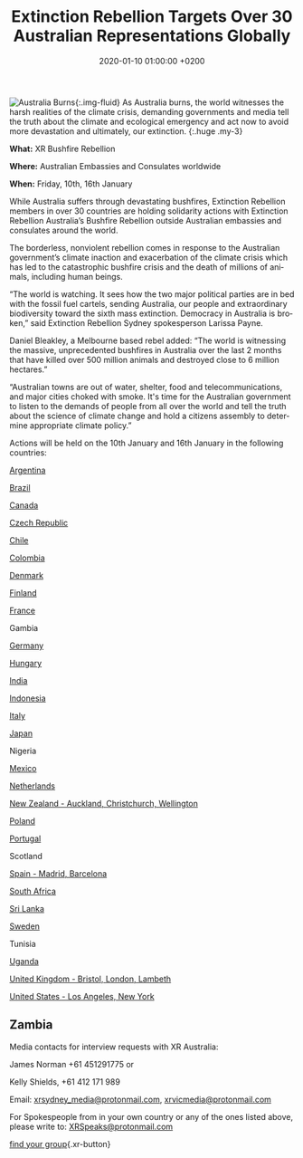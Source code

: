﻿---
layout: page-small-width
lang: en
title: "Extinction Rebellion Targets Over 30 Australian Representations Globally"
slug: australia-fires
date: 2020-01-10 01:00:00 +0200
categories:
  - press
published: true
header-class: "bg-black text-light-gray"
banner: 
seoImage: /assets/img/press/2020/01/10/australia-burns.jpg
---
![Australia Burns](/assets/img/press/2020/01/10/australia-burns.jpg){:.img-fluid}
As Australia burns, the world witnesses the harsh realities of the climate crisis, demanding governments and media tell the truth about the climate and ecological emergency and act now to avoid more devastation and ultimately, our extinction.
{:.huge .my-3}

**What:** XR Bushfire Rebellion

**Where:** Australian Embassies and Consulates worldwide

**When:** Friday, 10th, 16th January

While Australia suffers through devastating bushfires, Extinction Rebellion members in over 30 countries are holding solidarity actions with Extinction Rebellion Australia’s  Bushfire Rebellion outside Australian embassies and consulates around the world.

The borderless, nonviolent rebellion comes in response to the Australian government’s climate inaction and exacerbation of the climate crisis which has led to the catastrophic bushfire crisis and the death of millions of animals, including human beings.

“The world is watching. It sees how the two major political parties are in bed with the fossil fuel cartels, sending Australia, our people and extraordinary biodiversity toward the sixth mass extinction. Democracy in Australia is broken,” said Extinction Rebellion Sydney spokesperson Larissa Payne.

Daniel Bleakley, a Melbourne based rebel added: “The world is witnessing the massive, unprecedented bushfires in Australia over the last 2 months that have killed over 500 million animals and destroyed close to 6 million hectares.”

“Australian towns are out of water, shelter, food and telecommunications, and major cities choked with smoke. It's time for the Australian government to listen to the demands of people from all over the world and tell the truth about the science of climate change and hold a citizens assembly to determine appropriate climate policy.”

Actions will be held on the 10th January and 16th January in the following countries:

[Argentina](https://rebellion.global/groups/ar-argentina/)

[Brazil](https://rebellion.global/groups/br-brazil/)

[Canada](https://rebellion.global/groups/ca-canada/)

[Czech Republic](https://rebellion.global/groups/cz-czech-republic/)

[Chile](https://rebellion.global/groups/cl-chile/)

[Colombia](https://rebellion.global/groups/co-colombia/)

[Denmark](https://rebellion.global/groups/dk-denmark/)

[Finland](https://rebellion.global/groups/fi-finland/)

[France](https://rebellion.global/groups/fr-france/)

Gambia

[Germany](https://rebellion.global/groups/de-germany/)

[Hungary](https://rebellion.global/groups/hu-hungary/)

[India](https://rebellion.global/groups/in-india/)

[Indonesia](https://rebellion.global/groups/id-indonesia/)

[Italy](https://rebellion.global/groups/it-italy/)

[Japan](https://rebellion.global/groups/jp-japan/)

Nigeria

[Mexico](https://rebellion.global/groups/mx-mexico/)

[Netherlands](https://rebellion.global/groups/nl-netherlands/)

[New Zealand - Auckland, Christchurch, Wellington](https://rebellion.global/groups/nz-new-zealand/)

[Poland](https://rebellion.global/groups/pl-poland/)

[Portugal](https://rebellion.global/groups/pt-portugal/)

Scotland

[Spain - Madrid, Barcelona](https://rebellion.global/groups/es-spain/)

[South Africa](https://rebellion.global/groups/za-south-africa/)

[Sri Lanka](https://rebellion.global/groups/lk-sri-lanka/)

[Sweden](https://rebellion.global/groups/se-sweden/)

Tunisia

[Uganda](https://rebellion.global/groups/ug-uganda/)

[United Kingdom - Bristol, London, Lambeth](https://rebellion.global/groups/gb-united-kingdom/)

[United States - Los Angeles, New York](https://rebellion.global/groups/us-united-states/)

Zambia  
--------
Media contacts for interview requests with XR Australia:

James Norman +61 451291775 or

Kelly Shields, +61 412 171 989

Email: xrsydney_media@protonmail.com, xrvicmedia@protonmail.com

For Spokespeople from in your own country or any of the ones listed above, please write to: XRSpeaks@protonmail.com

 [find your group](/groups){.xr-button}

